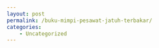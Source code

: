 ```yaml
---
layout: post
permalink: /buku-mimpi-pesawat-jatuh-terbakar/
categories:
    - Uncategorized
---
```


